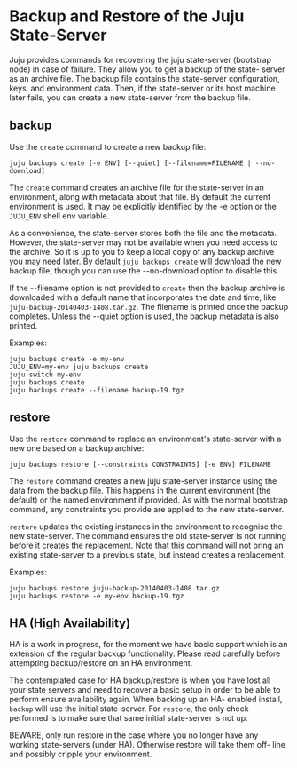 # Backup and Restore of the Juju State-Server

Juju provides commands for recovering the juju state-server (bootstrap
node) in case of failure.  They allow you to get a backup of the state-
server as an archive file.  The backup file contains the state-server
configuration, keys, and environment data.  Then, if the state-server or
its host machine later fails, you can create a new state-server from the
backup file.

## backup

Use the `create` command to create a new backup file:

`juju backups create [-e ENV] [--quiet] [--filename=FILENAME | --no-download]`

The `create` command creates an archive file for the state-server in an
environment, along with metadata about that file.  By default the current
environment is used.  It may be explicitly identified by the -e option
or the `JUJU_ENV` shell env variable.

As a convenience, the state-server stores both the file and the
metadata.  However, the state-server may not be available when you need
access to the archive.  So it is up to you to keep a local copy of any
backup archive you may need later.  By default `juju backups create`
will download the new backup file, though you can use the --no-download
option to disable this.

If the --filename option is not provided to `create` then the backup
archive is downloaded with a default name that incorporates the date and
time, like `juju-backup-20140403-1408.tar.gz`.  The filename is printed
once the backup completes.  Unless the --quiet option is used, the backup
metadata is also printed.

Examples:

```shell
juju backups create -e my-env
JUJU_ENV=my-env juju backups create
juju switch my-env
juju backups create
juju backups create --filename backup-19.tgz
```

## restore

Use the `restore` command to replace an environment's state-server with
a new one based on a backup archive:

`juju backups restore [--constraints CONSTRAINTS] [-e ENV] FILENAME`

The `restore` command creates a new juju state-server instance using the
data from the backup file.  This happens in the current environment (the
default) or the named environment if provided.  As with the normal
bootstrap command, any constraints you provide are applied to the new
state-server.

`restore` updates the existing instances in the environment to recognise
the new state-server.  The command ensures the old state-server is not
running before it creates the replacement.  Note that this command will
not bring an existing state-server to a previous state, but instead
creates a replacement.

Examples:

```shell
juju backups restore juju-backup-20140403-1408.tar.gz
juju backups restore -e my-env backup-19.tgz
```

## HA (High Availability)

HA is a work in progress, for the moment we have basic support which is
an extension of the regular backup functionality.  Please read carefully
before attempting backup/restore on an HA environment.

The contemplated case for HA backup/restore is when you have lost all
your state servers and need to recover a basic setup in order to be
able to perform ensure availability again.  When backing up an HA-
enabled install, `backup` will use the initial state-server.  For
`restore`, the only check performed is to make sure that same initial
state-server is not up.

BEWARE, only run restore in the case where you no longer have any
working state-servers (under HA).  Otherwise restore will take them off-
line and possibly cripple your environment.
